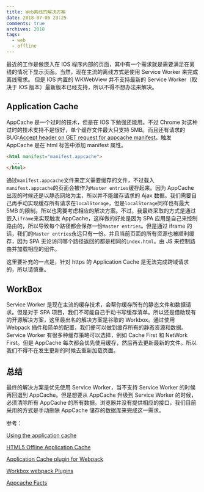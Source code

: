 ```yaml
---
title: Web离线的解决方案
date: 2018-07-06 23:25
comments: true
archives: 2018
tags:
  - web
  - offline
---
```


最近的工作是做嵌入在 IOS 程序内部的页面，其中有一个需求就是需要满足在离线的情况下显示页面。当然，现在主流的离线方式是使用 Service Worker 来完成离线需求。
但是 IOS 内置的 WKWebView 并不支持最新的 Service Worker（取决于 IOS 版本）最新版本已经支持，所以不得不想办法来解决。

## Application Cache

AppCache 是一个过时的技术，但是在 IOS 下勉强还能用。不过 Chrome 对这种过时的技术支持不是很好，单个缓存文件最大只支持 5MB。而且还有请求的 BUG:[Accept header on GET request for appcache manifest](https://bugs.chromium.org/p/chromium/issues/detail?id=140445)。触发 AppCache 是在 html 标签中添加 manifest 属性。

```html
<html manifest="manifest.appcache">
  ...
</html>
```

通过`manifest.appcache`文件来定义需要缓存的文件，不过载入`manifest.appcache`的页面会被作为`Master entries`缓存起来。因为 AppCache 出现的时候还是以静态网站为主，所以并不能缓存请求的 Ajax 数据。我们需要自己再手动实现缓存所有请求在`localStorage`，但是`localStorage`同样也有最大 5MB 的限制。所以也需要考虑相应的解决方案。不过，我最终采取的方式是通过嵌入`iframe`来实现触发 AppCache，这样做的好处是因为 SPA 应用是自己来控制路由的，所以导致每个路径都会保存一份`Master entries`。但是通过 iframe 的话，我们的`Master entries`永远只有一份。并且当前页面的所有资源也被顺利缓存，因为 SPA 无论访问哪个路径返回的都是相同的`index.html`。由 JS 来控制路由并加载相应的组件。

这里要补充的一点是，针对 https 的 Application Cache 是无法完成跨域请求的，所以请慎重。

## WorkBox

Service Worker 是现在主流的缓存技术，会帮你缓存所有的静态文件和数据请求。但是对于 SPA 项目，我们不可能自己手动书写缓存清单。所以还是借助现有的开源解决方案，这里最出名的解决方案是谷歌的 Workbox。通过使用 Webpack 插件和简单的配置，我们便可以做到缓存所有的静态资源和数据。Service Worker 有很多种缓存策略可以选择，例如 Cache First 和 NetWork First。但是 AppCache 每次都会优先使用缓存，然后再去更新最新的文件。所以我们不得不在发生更新的时候去重新加载页面。

## 总结

最终的解决方案是优先使用 Service Worker，当不支持 Service Worker 的时候再回退到 AppCache。但是想要从 AppCache 升级到 Service Worker 的时候，必须清除所有 AppCache 的所有数据。浏览器并没有提供相应的接口，我们目前采用的方式是手动删除 AppCache 储存的数据库来完成这一需求。

参考：

[Using the application cache](https://developer.mozilla.org/en-US/docs/Web/HTML/Using_the_application_cache)

[HTML5 Offline Application Cache](https://developer.apple.com/library/archive/documentation/iPhone/Conceptual/SafariJSDatabaseGuide/OfflineApplicationCache/OfflineApplicationCache.html)

[Application Cache plugin for Webpack](https://github.com/lettertwo/appcache-webpack-plugin)

[Workbox webpack Plugins](https://developers.google.com/web/tools/workbox/modules/workbox-webpack-plugin)

[Appcache Facts](https://appcachefacts.info/)
